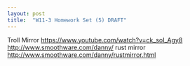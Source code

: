 ```yaml
---
layout: post
title:  "W11-3 Homework Set (5) DRAFT"
---
```


Troll Mirror 
https://www.youtube.com/watch?v=ck_soI_Agy8
http://www.smoothware.com/danny/
rust mirror 
http://www.smoothware.com/danny/rustmirror.html


